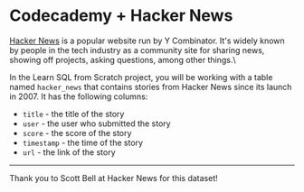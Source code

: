 # Codecademy + Hacker News

[Hacker News](https://news.ycombinator.com/) is a popular website run by Y Combinator. It's widely known by people in the tech industry as a community site for sharing news, showing off projects, asking questions, among other things.\

In the Learn SQL from Scratch project, you will be working with a table named `hacker_news` that contains stories from Hacker News since its launch in 2007. It has the following columns:

- `title` - the title of the story
- `user` - the user who submitted the story
- `score` - the score of the story
- `timestamp` - the time of the story
- `url` - the link of the story

---

Thank you to Scott Bell at Hacker News for this dataset!
